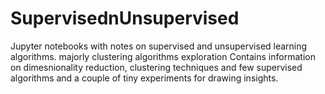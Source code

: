 # SupervisednUnsupervised

Jupyter notebooks with notes on supervised and unsupervised learning algorithms.
majorly clustering algorithms exploration
Contains information on dimesnionality reduction, clustering techniques and few supervised algorithms and a couple of tiny experiments for drawing insights.
